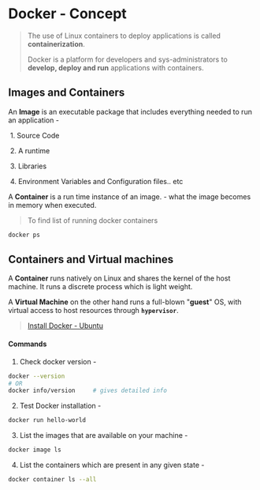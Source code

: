 # Docker - Concept

> The use of Linux containers to deploy applications is called **containerization**.
>
> Docker is a platform for developers and sys-administrators to **develop, deploy and run** applications with containers.



## Images and Containers

An **Image** is an executable package that includes everything needed to run an application -

​      1. Source Code

​      2. A runtime

​      3. Libraries

​      4. Environment Variables and Configuration files.. etc

A **Container** is a run time instance of an image. - what the image becomes in memory when executed.

> To find list of running docker containers

```bash
docker ps
```



## Containers and Virtual machines

A **Container** runs natively on Linux and shares the kernel of the host machine. It runs a discrete process which is light weight.

A **Virtual Machine** on the other hand runs a full-blown "**guest**" OS, with virtual access to host resources through **`hypervisor`**.



>  [Install Docker - Ubuntu](https://docs.docker.com/install/linux/docker-ce/ubuntu/#install-docker-ce)



#### Commands

1. Check docker version -

```bash
docker --version
# OR
docker info/version    	# gives detailed info 
```

2. Test Docker installation - 

```bash
docker run hello-world
```

3. List the images that are available on your machine -

```bash
docker image ls
```

4. List the containers which are present in any given state -

```bash
docker container ls --all
```

